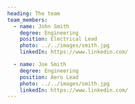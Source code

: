 ```yaml
---
heading: The team
team_members:
  - name: John Smith
    degree: Engineering
    position: Electrical Lead
    photo: ../../images/smith.jpg
    linkedIn: https://www.linkedin.com/

  - name: Joe Smith
    degree: Engineering
    position: Aero Lead
    photo: ../../images/smith.jpg
    linkedIn: https://www.linkedin.com/
---
```

